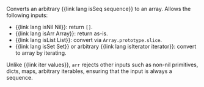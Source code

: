 Converts an arbitrary {{link lang isSeq sequence}} to an array. Allows the following inputs:

  * {{link lang isNil Nil}}: return `[]`.
  * {{link lang isArr Array}}: return as-is.
  * {{link lang isList List}}: convert via `Array.prototype.slice`.
  * {{link lang isSet Set}} or arbitrary {{link lang isIterator iterator}}: convert to array by iterating.

Unlike {{link iter values}}, `arr` rejects other inputs such as non-nil primitives, dicts, maps, arbitrary iterables, ensuring that the input is always a sequence.
